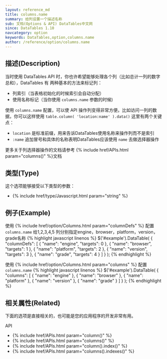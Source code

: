 ```yaml
---
layout: reference_md
title: columns.name
summary: 给列设置一个描述名称
sub: 文档(Options & API) DataTables中文网
since: DataTables 1.10
navcategory: option
keywords: DataTables,option,columns.name
author: /reference/option/columns.name
---
```


## 描述(Description)
当时使用 DataTables API 时，你也许希望能够处理各个列（比如总计一列的数字总和），DataTables 有
两种基本的方法来标记列：

- 列索引（当表格初始化的时候索引会自动分配）
- 使用名称标记（当你使用 `columns.name` 参数的时候)

使用 `columns.name` 配置，可以使 API 操作列变得非常方便。比如访问一列的数据，你可以这样使用 
`table.column( 'location:name' ).data()` 这里有两个关键点：

- `location` 是标准前缀，用来告诉DataTables使用名称来操作列而不是索引
- `:name` 追加冒号和具体的名称表明DataTables应该使用 `name` 去做选择器操作
 
更多关于列选择器操作的文档请参考 {% include href/APIs.html param="columns()" %}文档
 

## 类型(Type)
这个选项能够接受以下类型的参数：

- {% include href/type/Javascript.html param="string" %}


## 例子(Example)
使用 {% include href/option/Columns.html param="columnDefs" %} 配置`columns.name` 
给1,2,3,4,5 列分别指定engine，browser，platform，version，grade名称
{% highlight javascript linenos %}
$('#example').DataTable( {
    "columnDefs": [
       { "name": "engine",   "targets": 0 },
       { "name": "browser",  "targets": 1 },
       { "name": "platform", "targets": 2 },
       { "name": "version",  "targets": 3 },
       { "name": "grade",    "targets": 4 }
     ]
} );
{% endhighlight %}

使用 {% include href/option/Columns.html param="columns" %} 配置 `columns.name` 
{% highlight javascript linenos %}
$('#example').DataTable( {
     "columns": [
        { "name": "engine" },
        { "name": "browser" },
        { "name": "platform" },
        { "name": "version" },
        { "name": "grade" }
      ]
} );
{% endhighlight %}

## 相关属性(Related)
下面的选项是直接相关的，也可能是您的应用程序的开发非常有用。

API

- {% include href/APIs.html param="column()" %}
- {% include href/APIs.html param="columns()" %}
- {% include href/APIs.html param="column().index()" %}
- {% include href/APIs.html param="columns().indexes()" %}
